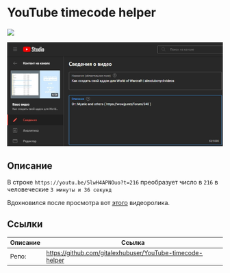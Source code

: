 # YouTube timecode helper
<img src="https://i.imgur.com/k4s7.png" width="80%" align="center"/>

[![Пример](Images/sjvX8D26iu.jpg)](https://youtu.be/XsqoKeLr3eY)

## Описание
В строке 
``
https://youtu.be/5lwH4APNOuo?t=216
``
преобразует число в
``216``
в человеческие ``3 минуты и 36 секунд``

Вдохновился после просмотра вот [этого](https://youtu.be/Gmt3Nk9KoMc) видеоролика.




## Ссылки
| Описание | Ссылка |
| ------ | ------ |
Репо: | https://github.com/gitalexhubuser/YouTube-timecode-helper
